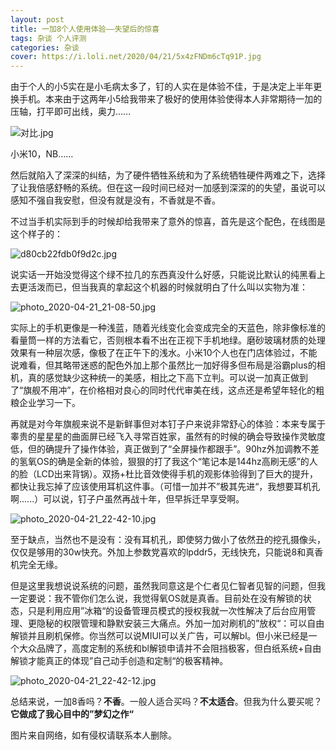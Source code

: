 ```yaml
---
layout: post
title: 一加8个人使用体验——失望后的惊喜
tags: 杂谈 个人评测
categories: 杂谈
cover: https://i.loli.net/2020/04/21/5x4zFNDm6cTq91P.jpg
---
```


由于个人的小5实在是小毛病太多了，钉的人实在是体验不佳，于是决定上半年更换手机。本来由于这两年小5给我带来了极好的使用体验使得本人非常期待一加的压轴，打平即可出线，奥力……
 
 ![对比.jpg](https://i.loli.net/2020/04/21/CxWqHGAsj2oO81S.jpg)

小米10，NB……

然后就陷入了深深的纠结，为了硬件牺牲系统和为了系统牺牲硬件两难之下，选择了让我倍感舒畅的系统。但在这一段时间已经对一加感到深深的的失望，虽说可以感知不强自我安慰，但没有就是没有，不香就是不香。

不过当手机实际到手的时候却给我带来了意外的惊喜，首先是这个配色，在线图是这个样子的：

![d80cb22fdb0f9d2c.jpg](https://i.loli.net/2020/04/21/ngqQ9cfm5zIsVi7.jpg)

说实话一开始没觉得这个绿不拉几的东西真没什么好感，只能说比默认的纯黑看上去更活泼而已，但当我真的拿起这个机器的时候就明白了什么叫以实物为准：

![photo_2020-04-21_21-08-50.jpg](https://i.loli.net/2020/04/21/Qj42t7hHqVlzDo8.jpg)

实际上的手机更像是一种浅蓝，随着光线变化会变成完全的天蓝色，除非像标准的看量筒一样的方法看它，否则根本看不出在正视下手机地绿。磨砂玻璃材质的处理效果有一种层次感，像极了在正午下的浅水。小米10个人也在门店体验过，不能说难看，但其略带迷惑的配色外加上那个虽然比一加好得多但布局是浴霸plus的相机，真的感觉缺少这种统一的美感，相比之下高下立判。可以说一加真正做到了“旗舰不用冲”，在价格相对良心的同时代代审美在线，这点还是希望年轻化的粗粮企业学习一下。

再就是对今年旗舰来说不是新鲜事但对本钉子户来说非常舒心的体验：本来专属于睾贵的星星星的曲面屏已经飞入寻常百姓家，虽然有的时候的确会导致操作灵敏度低，但的确提升了操作体验，真正做到了“全屏操作都跟手”。90hz外加调教不差的氢氧OS的确是全新的体验，狠狠的打了我这个“笔记本是144hz高刷无感”的人的脸（LCD出来背锅）。双扬+杜比音效使得手机的观影体验得到了巨大的提升，都快让我忘掉了应该使用耳机这件事。（可惜一加并不”极其先进“，我想要耳机孔啊......）可以说，钉子户虽然再战十年，但早拆迁早享受啊。

![photo_2020-04-21_22-42-10.jpg](https://i.loli.net/2020/04/21/vf5h64aMtAn3JKm.jpg)

至于缺点，当然也不是没有：没有耳机孔，即使努力做小了依然丑的挖孔摄像头，仅仅是够用的30w快充。外加上参数党喜欢的lpddr5，无线快充，只能说8和真香机完全无缘。

但是这里我想说说系统的问题，虽然我同意这是个仁者见仁智者见智的问题，但我一定要说：我不管你们怎么说，我觉得氧OS就是真香。目前处在没有解锁的状态，只是利用应用”冰箱“的设备管理员模式的授权我就一次性解决了后台应用管理、更隐秘的权限管理和静默安装三大痛点。外加一加对刷机的”放权“：可以自由解锁并且刷机保修。你当然可以说MIUI可以关广告，可以解bl。但小米已经是一个大众品牌了，高度定制的系统和bl解锁申请并不会阻挡极客，但白纸系统+自由解锁才能真正的体现”自己动手创造和定制“的极客精神。

![photo_2020-04-21_22-42-12.jpg](https://i.loli.net/2020/04/21/o9SyWsGidCIUAx5.jpg)

总结来说，一加8香吗？**不香**。一般人适合买吗？**不太适合**。但我为什么要买呢？**它做成了我心目中的”梦幻之作“**

图片来自网络，如有侵权请联系本人删除。